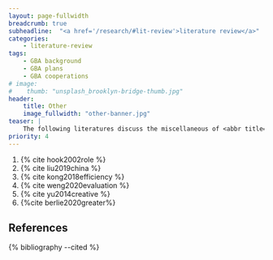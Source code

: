 ```yaml
---
layout: page-fullwidth
breadcrumb: true
subheadline:  "<a href='/research/#lit-review'>literature review</a>"
categories:
    - literature-review
tags:
    - GBA background
    - GBA plans
    - GBA cooperations
# image:
#    thumb: "unsplash_brooklyn-bridge-thumb.jpg"
header:
    title: Other
    image_fullwidth: "other-banner.jpg"
teaser: |
    The following literatures discuss the miscellaneous of <abbr title="Guangdong Hong Kong Macau Greater Bay Area">GBA</abbr>, such as background, plan and cooperation
priority: 4
---
```


1. {% cite hook2002role %}
2. {% cite liu2019china %}
3. {% cite kong2018efficiency %}
4. {% cite weng2020evaluation %}
5. {% cite yu2014creative %}
6. {%cite berlie2020greater%}

## References
<div style="overflow-wrap: break-word;">
{% bibliography  --cited %}
</div>